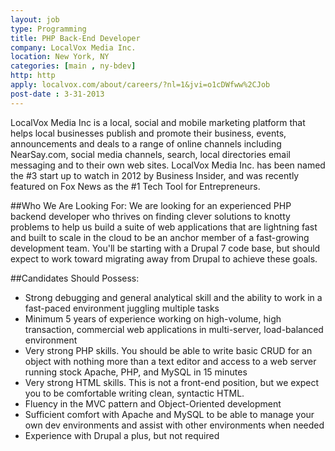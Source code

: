 ```yaml
---
layout: job
type: Programming
title: PHP Back-End Developer
company: LocalVox Media Inc.
location: New York, NY
categories: [main , ny-bdev]
http: http
apply: localvox.com/about/careers/?nl=1&jvi=o1cDWfww%2CJob
post-date : 3-31-2013
---
```


LocalVox Media Inc is a local, social and mobile marketing platform that helps local businesses publish and promote their business, events, announcements and deals to a range of online channels including NearSay.com, social media channels, search, local directories email messaging and to their own web sites. LocalVox Media Inc. has been named the #3 start up to watch in 2012 by Business Insider, and was recently featured on Fox News as the #1 Tech Tool for Entrepreneurs.

##Who We Are Looking For:
We are looking for an experienced PHP backend developer who thrives on finding clever solutions to knotty problems to help us build a suite of web applications that are lightning fast and built to scale in the cloud to be an anchor member of a fast-growing development team. You'll be starting with a Drupal 7 code base, but should expect to work toward migrating away from Drupal to achieve these goals.

##Candidates Should Possess:
* Strong debugging and general analytical skill and the ability to work in a fast-paced environment juggling multiple tasks
* Minimum 5 years of experience working on high-volume, high transaction, commercial web applications in multi-server, load-balanced environment
* Very strong PHP skills. You should be able to write basic CRUD for an object with nothing more than a text editor and access to a web server running stock Apache, PHP, and MySQL in 15 minutes
* Very strong HTML skills. This is not a front-end position, but we expect you to be comfortable writing clean, syntactic HTML.
* Fluency in the MVC pattern and Object-Oriented development
* Sufficient comfort with Apache and MySQL to be able to manage your own dev environments and assist with other environments when needed
* Experience with Drupal a plus, but not required